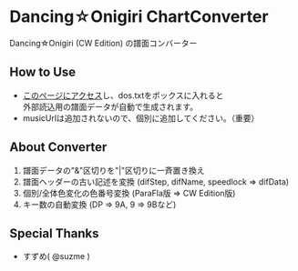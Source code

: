 # Dancing☆Onigiri ChartConverter
Dancing☆Onigiri (CW Edition) の譜面コンバーター

## How to Use
- [このページにアクセス](https://cwtickle.github.io/danoniplus-converter/index.html)し、dos.txtをボックスに入れると  
外部読込用の譜面データが自動で生成されます。
- musicUrlは追加されないので、個別に追加してください。（重要）

## About Converter
1. 譜面データの"&amp;"区切りを"|"区切りに一斉置き換え
2. 譜面ヘッダーの古い記述を変換 (difStep, difName, speedlock => difData)
3. 個別/全体色変化の色番号変換 (ParaFla版 => CW Edition版)
4. キー数の自動変換 (DP => 9A, 9 => 9Bなど)

## Special Thanks
- すずめ( @suzme )
